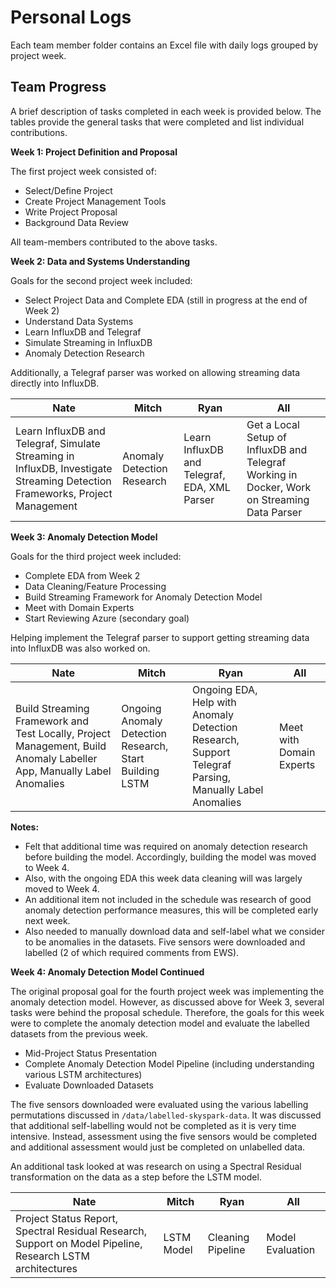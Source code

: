 # Personal Logs

Each team member folder contains an Excel file with daily logs grouped by project week.

## Team Progress

A brief description of tasks completed in each week is provided below. The tables provide the general tasks that were completed and list individual contributions.

**Week 1: Project Definition and Proposal**

The first project week consisted of:

- Select/Define Project
- Create Project Management Tools
- Write Project Proposal
- Background Data Review

All team-members contributed to the above tasks.

**Week 2: Data and Systems Understanding**

Goals for the second project week included:

- Select Project Data and Complete EDA (still in progress at the end of Week 2)
- Understand Data Systems
- Learn InfluxDB and Telegraf
- Simulate Streaming in InfluxDB
- Anomaly Detection Research

Additionally, a Telegraf parser was worked on allowing streaming data directly into InfluxDB.

| Nate | Mitch | Ryan | All |
| --- | --- | --- | --- |
| Learn InfluxDB and Telegraf, Simulate Streaming in InfluxDB, Investigate Streaming Detection Frameworks, Project Management | Anomaly Detection Research | Learn InfluxDB and Telegraf, EDA, XML Parser | Get a Local Setup of InfluxDB and Telegraf Working in Docker, Work on Streaming Data Parser |

**Week 3: Anomaly Detection Model**

Goals for the third project week included:

- Complete EDA from Week 2
- Data Cleaning/Feature Processing
- Build Streaming Framework for Anomaly Detection Model
- Meet with Domain Experts
- Start Reviewing Azure (secondary goal)

Helping implement the Telegraf parser to support getting streaming data into InfluxDB was also worked on.

| Nate | Mitch | Ryan | All |
| --- | --- | --- | --- |
| Build Streaming Framework and Test Locally, Project Management, Build Anomaly Labeller App, Manually Label Anomalies | Ongoing Anomaly Detection Research, Start Building LSTM | Ongoing EDA, Help with Anomaly Detection Research, Support Telegraf Parsing, Manually Label Anomalies | Meet with Domain Experts |

**Notes:** 

- Felt that additional time was required on anomaly detection research before building the model. Accordingly, building the model was moved to Week 4.
- Also, with the ongoing EDA this week data cleaning will was largely moved to Week 4.
- An additional item not included in the schedule was research of good anomaly detection performance measures, this will be completed early next week.
- Also needed to manually download data and self-label what we consider to be anomalies in the datasets. Five sensors were downloaded and labelled (2 of which required comments from EWS).

**Week 4: Anomaly Detection Model Continued**

The original proposal goal for the fourth project week was implementing the anomaly detection model. However, as discussed above for Week 3, several tasks were behind the proposal schedule. Therefore, the goals for this week were to complete the anomaly detection model and evaluate the labelled datasets from the previous week.

- Mid-Project Status Presentation
- Complete Anomaly Detection Model Pipeline (including understanding various LSTM architectures)
- Evaluate Downloaded Datasets

The five sensors downloaded were evaluated using the various labelling permutations discussed in `/data/labelled-skyspark-data`. It was discussed that additional self-labelling would not be completed as it is very time intensive. Instead, assessment using the five sensors would be completed and additional assessment would just be completed on unlabelled data.

An additional task looked at was research on using a Spectral Residual transformation on the data as a step before the LSTM model.

| Nate | Mitch | Ryan | All |
| --- | --- | --- | --- |
| Project Status Report, Spectral Residual Research, Support on Model Pipeline, Research LSTM architectures | LSTM Model | Cleaning Pipeline | Model Evaluation |